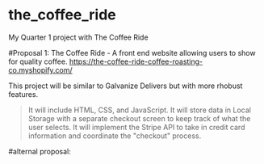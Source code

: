 # the_coffee_ride
My Quarter 1 project with The Coffee Ride

#Proposal 1:
The Coffee Ride - A front end website allowing users to show for quality coffee. 
https://the-coffee-ride-coffee-roasting-co.myshopify.com/

This project will be similar to Galvanize Delivers but with more rhobust features.

> It will include HTML, CSS, and JavaScript. It will store data in Local Storage with a separate checkout screen to keep track of what the user selects. It will implement the Stripe API to take in credit card information and coordinate the "checkout" process.


#alternal proposal:

